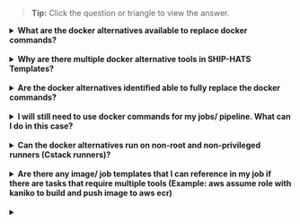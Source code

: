 >**Tip:** Click the question or triangle to view the answer.

<details>
  <summary><b>What are the docker alternatives available to replace docker commands?</b></summary><br>

In SHIP-HATS Templates (tags: v1.0.4), the docker alternative tools used in our templates include kaniko, skopeo and crane. Please refer to the SHIP-HATS Templates project on the templates and their usage. 
</details>
<br>

<details>
  <summary><b>Why are there multiple docker alternative tools in SHIP-HATS Templates?</b></summary><br>

Based on the docker alternatives that we have identified and used in SHIP-HATS Templates, there isn't one tool that can replace docker commands completely. Hence, we included multiple docker alternatives that can perform certain operations that docker commands have offered. 

- Kaniko is able to build an image from a Dockerfile and push it to a registry - example: ideal to replace docker build and push
- Skopeo is known for copying an image from and to various storage mechanisms - example: ideal to replace docker tag
- Crane is a tool for interacting with remote images and registries - example: ideal to replace docker pull/ push that were unable to be performed by kaniko and skopeo
</details>
<br>

<details>
  <summary><b>Are the docker alternatives identified able to fully replace the docker commands?</b></summary><br>

No, there are certain functions that can't be performed by the docker alternatives, such as `docker run` and `docker compose`. 
</details>
<br>

<details>
  <summary><b>I will still need to use docker commands for my jobs/ pipeline. What can I do in this case?</b></summary><br>

As enabling docker-in-docker requires privileged runner which is not offered in our shared runners, you can consider hosting your own docker machine that is capable of running docker commands. For more information, refer to [Set up GitLab Runners](gitlab-runners.md).
</details>
<br>

<details>
  <summary><b>Can the docker alternatives run on non-root and non-privileged runners (Cstack runners)?</b></summary><br>

Based on our testings on docker alternatives, skopeo and crane can run on non-root and non-privileged runners (tags: cstacks, non_privileged, no_root) whereas kaniko can run on runners with root and non-privileged (tags: ship_docker, non_privileged).
</details>
<br>

<details>
  <summary><b>Are there any image/ job templates that I can reference in my job if there are tasks that require multiple tools (Example: aws assume role with kaniko to build and push image to aws ecr)</b></summary><br>

answer
</details>
<br>

<details>
  <summary><b></b></summary><br>

</details>
<br>
